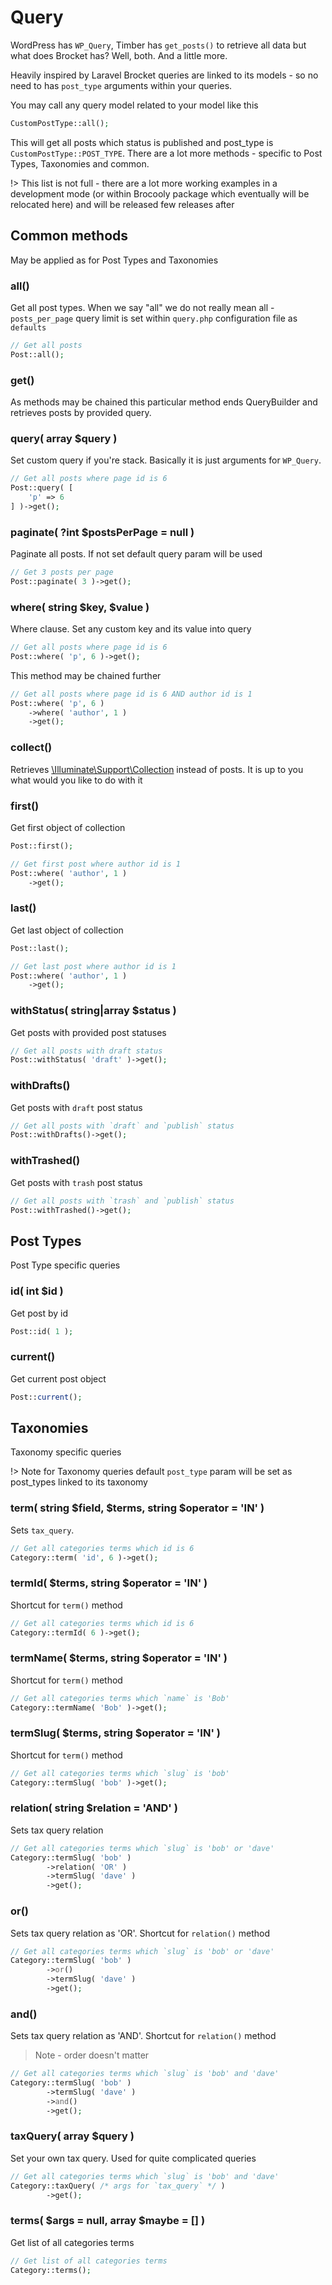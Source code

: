 # Query

WordPress has `WP_Query`, Timber has `get_posts()` to retrieve all data but what does Brocket has? Well, both. And a little more.

Heavily inspired by Laravel Brocket queries are linked to its models - so no need to has `post_type` arguments within your queries.

You may call any query model related to your model like this

```php
CustomPostType::all();
```

This will get all posts which status is published and post_type is `CustomPostType::POST_TYPE`. There are a lot more methods - specific to Post Types, Taxonomies and common.

!> This list is not full - there are a lot more working examples in a development mode (or within Brocooly package which eventually will be relocated here) and will be released few releases after

## Common methods

May be applied as for Post Types and Taxonomies

### all()

Get all post types. When we say "all" we do not really mean all - `posts_per_page` query limit is set within `query.php` configuration file as `defaults`

```php
// Get all posts
Post::all();
```

### get()

As methods may be chained this particular method ends QueryBuilder and retrieves posts by provided query.

### query( array $query )

Set custom query if you're stack. Basically it is just arguments for `WP_Query`.

```php
// Get all posts where page id is 6
Post::query( [
    'p' => 6
] )->get();
```

### paginate( ?int $postsPerPage = null )

Paginate all posts. If not set default query param will be used

```php
// Get 3 posts per page
Post::paginate( 3 )->get();
```

### where( string $key, $value )

Where clause. Set any custom key and its value into query

```php
// Get all posts where page id is 6
Post::where( 'p', 6 )->get();
```

This method may be chained further

```php
// Get all posts where page id is 6 AND author id is 1
Post::where( 'p', 6 )
    ->where( 'author', 1 )
    ->get();
```

### collect()

Retrieves [\Illuminate\Support\Collection](https://laravel.com/docs/8.x/collections) instead of posts. It is up to you what would you like to do with it

### first()

Get first object of collection

```php
Post::first();

// Get first post where author id is 1
Post::where( 'author', 1 )
    ->get();
```

### last()

Get last object of collection

```php
Post::last();

// Get last post where author id is 1
Post::where( 'author', 1 )
    ->get();
```

### withStatus( string|array $status )

Get posts with provided post statuses

```php
// Get all posts with draft status
Post::withStatus( 'draft' )->get();
```

### withDrafts()

Get posts with `draft` post status

```php
// Get all posts with `draft` and `publish` status
Post::withDrafts()->get();
```

### withTrashed()

Get posts with `trash` post status

```php
// Get all posts with `trash` and `publish` status
Post::withTrashed()->get();
```

## Post Types

Post Type specific queries

### id( int $id )

Get post by id

```php
Post::id( 1 );
```

### current()

Get current post object

```php
Post::current();
```

## Taxonomies

Taxonomy specific queries

!> Note for Taxonomy queries default `post_type` param will be set as post_types linked to its taxonomy

### term( string $field, $terms, string $operator = 'IN' )

Sets `tax_query`. 

```php
// Get all categories terms which id is 6
Category::term( 'id', 6 )->get();
```

### termId( $terms, string $operator = 'IN' )

Shortcut for `term()` method

```php
// Get all categories terms which id is 6
Category::termId( 6 )->get();
```

### termName( $terms, string $operator = 'IN' )

Shortcut for `term()` method

```php
// Get all categories terms which `name` is 'Bob'
Category::termName( 'Bob' )->get();
```

### termSlug( $terms, string $operator = 'IN' )

Shortcut for `term()` method

```php
// Get all categories terms which `slug` is 'bob'
Category::termSlug( 'bob' )->get();
```

### relation( string $relation = 'AND' )

Sets tax query relation

```php
// Get all categories terms which `slug` is 'bob' or 'dave'
Category::termSlug( 'bob' )
        ->relation( 'OR' )
        ->termSlug( 'dave' )
        ->get();
```

### or()

Sets tax query relation as 'OR'. Shortcut for `relation()` method

```php
// Get all categories terms which `slug` is 'bob' or 'dave'
Category::termSlug( 'bob' )
        ->or()
        ->termSlug( 'dave' )
        ->get();
```

### and()

Sets tax query relation as 'AND'. Shortcut for `relation()` method

> Note - order doesn't matter

```php
// Get all categories terms which `slug` is 'bob' and 'dave'
Category::termSlug( 'bob' )
        ->termSlug( 'dave' )
        ->and()
        ->get();
```

### taxQuery( array $query )

Set your own tax query. Used for quite complicated queries

```php
// Get all categories terms which `slug` is 'bob' and 'dave'
Category::taxQuery( /* args for `tax_query` */ )
        ->get();
```

### terms( $args = null, array $maybe = [] )

Get list of all categories terms

```php
// Get list of all categories terms
Category::terms();
```